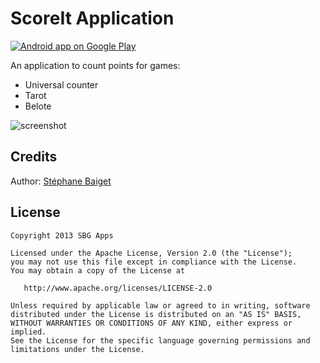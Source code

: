 ScoreIt Application
=======================

<a href="https://play.google.com/store/apps/details?id=com.sbgapps.scoreit"><img alt="Android app on Google Play" src="https://developer.android.com/images/brand/en_app_rgb_wo_45.png" />
</a>

An application to count points for games:
- Universal counter
- Tarot
- Belote

![screenshot](https://raw.github.com/StephaneBg/ScoreItProject/master/screenshot.png "screenshot")


Credits
-------

Author: [Stéphane Baiget](https://github.com/StephaneBg)


License
-------

    Copyright 2013 SBG Apps

    Licensed under the Apache License, Version 2.0 (the "License");
    you may not use this file except in compliance with the License.
    You may obtain a copy of the License at

       http://www.apache.org/licenses/LICENSE-2.0

    Unless required by applicable law or agreed to in writing, software
    distributed under the License is distributed on an "AS IS" BASIS,
    WITHOUT WARRANTIES OR CONDITIONS OF ANY KIND, either express or implied.
    See the License for the specific language governing permissions and
    limitations under the License.
